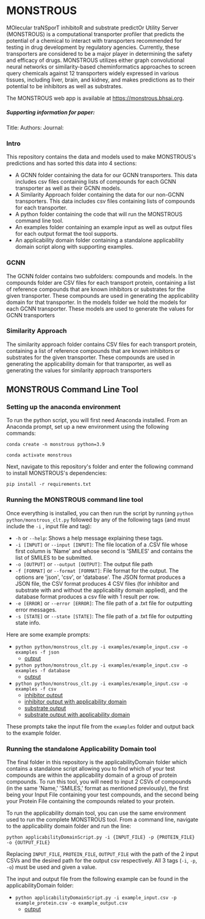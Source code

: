# MONSTROUS

MOlecular traNSporT inhibitoR and substrate predictOr Utility Server (MONSTROUS) is a computational transporter profiler that predicts the potential of a chemical to interact with transporters recommended for testing in drug development by regulatory agencies. Currently, these transporters are considered to be a major player in determining the safety and efficacy of drugs. MONSTROUS utilizes either graph convolutional neural networks or similarity-based cheminformatics approaches to screen query chemicals against 12 transporters widely expressed in various tissues, including liver, brain, and kidney, and makes predictions as to their potential to be inhibitors as well as substrates.

The MONSTROUS web app is available at https://monstrous.bhsai.org.

##### Supporting information for paper:
Title: 
Authors: 
Journal: 
### Intro
This repository contains the data and models used to make MONSTROUS's predictions and has sorted this data into 4 sections:
- A GCNN folder containing the data for our GCNN transporters. This data includes csv files containing lists of compounds for each GCNN transporter as well as their GCNN models.
- A Similarity Approach folder containing the data for our non-GCNN transporters. This data includes csv files containing lists of compounds for each transporter.
- A python folder containing the code that will run the MONSTROUS command line tool.
- An examples folder containing an example input as well as output files for each output format the tool supports.
- An applicability domain folder containing a standalone applicability domain script along with supporting examples.

### GCNN
The GCNN folder contains two subfolders: compounds and models. In the compounds folder are CSV files for each transport protein, containing a list of reference compounds that are known inhibitors or substrates for the given transporter. These compounds are used in generating the applicability domain for that transporter. In the models folder we hold the models for each GCNN transporter. These models are used to generate the values for GCNN transporters

### Similarity Approach
The similarity approach folder contains CSV files for each transport protein, containing a list of reference compounds that are known inhibitors or substrates for the given transporter. These compounds are used in generating the applicability domain for that transporter, as well as generating the values for similarity approach transporters

## MONSTROUS Command Line Tool

### Setting up the anaconda environment
To run the python script, you will first need Anaconda installed. From an Anaconda prompt, set up a new environment using the following commands:

`conda create -n monstrous python=3.9`

`conda activate monstrous`

Next, navigate to this repository's folder and enter the following command to install MONSTROUS's dependencies:

`pip install -r requirements.txt`

### Running the MONSTROUS command line tool

Once everything is installed, you can then run the script by running `python python/monstrous_clt.py` followed by any of the following tags (and must include the `-i` , input file and tag):
- `-h` or `--help`: Shows a help message explaining these tags.
- `-i [INPUT]` or `--input [INPUT]`: The file location of a .CSV file whose first column is 'Name' and whose second is 'SMILES' and contains the list of SMILES to be submitted.
- `-o [OUTPUT]` or `--output [OUTPUT]`: The output file path
- `-f [FORMAT]` or `--format [FORMAT]`: File format for the output. The options are 'json', 'csv', or 'database'. The JSON format produces a JSON file, the CSV format produces 4 CSV files (for inhibitor and substrate with and without the applicability domain applied), and the database format produces a csv file with 1 result per row. 
- `-e [ERROR]` or `--error [ERROR]`: The file path of a .txt file for outputting error messages.
- `-s [STATE]` or `--state [STATE]`: The file path of a .txt file for outputting state info.

Here are some example prompts:

- `python python/monstrous_clt.py -i examples/example_input.csv -o examples -f json`
	- [output](https://github.com/BHSAI/MONSTROUS/blob/main/examples/example_json_output.json) 
- `python python/monstrous_clt.py -i examples/example_input.csv -o examples -f database`
	- [output](https://github.com/BHSAI/MONSTROUS/blob/main/examples/example_database_output.csv)
- `python python/monstrous_clt.py -i examples/example_input.csv -o examples -f csv`
	- [inhibitor output](https://github.com/BHSAI/MONSTROUS/blob/main/examples/example_csv_output_inhibitor.csv)
	- [inhibitor output with applicability domain](https://github.com/BHSAI/MONSTROUS/blob/main/examples/example_csv_output_inhibitor_with_applicability_domain.csv)
	- [substrate output](https://github.com/BHSAI/MONSTROUS/blob/main/examples/example_csv_output_substrate.csv)
	- [substrate output with applicability domain](https://github.com/BHSAI/MONSTROUS/blob/main/examples/example_csv_output_substrate_with_applicability_domain.csv)

These prompts take the input file from the `examples` folder and output back to the example folder.

### Running the standalone Applicability Domain tool

The final folder in this repository is the applicabilityDomain folder which contains a standalone script allowing you to find which of your test compounds are within the applicability domain of a group of protein compounds. To run this tool, you will need to input 2 CSVs of compounds (in the same 'Name,' 'SMILES,' format as mentioned previously), the first being your Input File containing your test compounds, and the second being your Protein File containing the compounds related to your protein. 

To run the applicability domain tool, you can use the same environment used to run the complete MONSTROUS tool.
From a command line, navigate to the applicability domain folder and run the line:

`python applicabilityDomainScript.py -i {INPUT_FILE} -p {PROTEIN_FILE} -o {OUTPUT_FILE}`

Replacing `INPUT_FILE`, `PROTEIN_FILE`, `OUTPUT_FILE` with the path of the 2 input CSVs and the desired path for the output csv respectively. All 3 tags (`-i`, `-p`, `-o`) must be used and given a value.

The input and output file from the following example can be found in the applicabilityDomain folder:

- `python applicabilityDomainScript.py -i example_input.csv -p example_protein.csv -o example_output.csv`
  - [output](https://github.com/BHSAI/MONSTROUS/blob/main/applicabilityDomain/example_output.csv)
